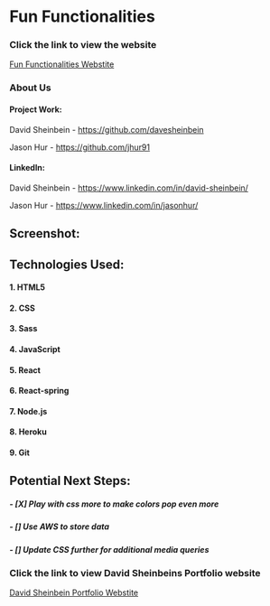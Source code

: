 # **Fun Functionalities**

### Click the link to view the website

[Fun Functionalities Webstite](https://funfunctionalities.herokuapp.com/)

### About Us

#### Project Work:

David Sheinbein - https://github.com/davesheinbein

Jason Hur - https://github.com/jhur91

#### LinkedIn:

David Sheinbein - https://www.linkedin.com/in/david-sheinbein/

Jason Hur - https://www.linkedin.com/in/jasonhur/

<!-- #### Full-Stack Software Engineering Skills:

HTML5 | CSS | JavaScript | Express | Node.js | Django | Mongoose | MongoDB | Python | PostreSQL | React | React-spring | Animations | Axios | Nodemailer

#### Developer Tools:

Git | GitHub | MongoDB Atlas | Postman | Heroku | Namecheap | AWS | Third Party APIs

#### Project Management Skills:

Scheduling | Timeline Management | Research | Teamwork |

#### Creative Skills:

Wireframing | Web Design | Google Fonts -->

<!-- ### Dependency

- npm i

- npm install

- npm install

- npm install -->

## Screenshot:

<!-- ![Home Page Sceenshot](screenshots/portfolio-screenshot.png)

[Home Page Sceenshot](https://imgur.com/UE1XA40) -->

## Technologies Used:

#### 1. HTML5

#### 2. CSS

#### 3. Sass

#### 4. JavaScript

#### 5. React

#### 6. React-spring

#### 7. Node.js

#### 8. Heroku

#### 9. Git

## Potential Next Steps:

##### - [X] Play with css more to make colors pop even more

##### - [] Use AWS to store data

##### - [] Update CSS further for additional media queries

### Click the link to view David Sheinbeins Portfolio website

[David Sheinbein Portfolio Webstite](http://www.davidsheinbeinportfolio.com/)

<!-- ### Click the link to view Jason Hur Portfolio website -->

<!-- [Jason Hur Portfolio Webstite]()  -->
